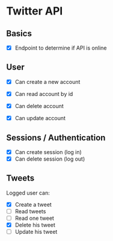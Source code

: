 # Twitter API

## Basics

- [x] Endpoint to determine if API is online

## User

- [X] Can create a new account
- [X] Can read account by id
- [X] Can delete account
- [X] Can update account


## Sessions / Authentication

- [X] Can create session (log in)
- [X] Can delete session (log out)

## Tweets

Logged user can:

- [X] Create a tweet
- [ ] Read tweets
- [ ] Read one tweet
- [X] Delete his tweet
- [ ] Update his tweet
